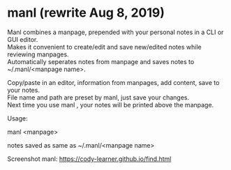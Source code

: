 # manl (rewrite Aug 8, 2019)<br>

Manl combines a manpage, prepended with your personal notes in a CLI or GUI editor.			<br>
Makes it convenient to create/edit and save new/edited notes while reviewing manpages.			<br>
Automatically seperates notes from manpage and saves notes to ~/.manl/\<manpage name\>.			<br>

Copy/paste in an editor, information from manpages, add content, save to your notes.			<br>
File name  and path  are preset by manl, just save your changes.					<br>
Next time you use manl <manpage>, your notes will be printed above the manpage.				<br>

Usage:													<br>

manl \<manpage\>											<br>

notes saved as same as ~/.manl/\<manpage name\>								<br>

Screenshot manl: https://cody-learner.github.io/find.html 						<br>
<br>
